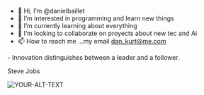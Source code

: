 - 👋 Hi, I’m @danielbaillet
- 👀 I’m interested in programming and learn new things
- 🌱 I’m currently learning about everything
- 💞️ I’m looking to collaborate on proyects about new tec and Ai
- 📫 How to reach me ...my email dan_kurt@me.com
</details>-
Innovation distinguishes between a leader and a follower.

Steve Jobs
<!---
danielbaillet/danielbaillet is a ✨ special ✨ repository because its `README.md` (this file) appears on your GitHub profile.
You can click the Preview link to take a look at your changes.
--->
<picture>
 <source media="(prefers-color-scheme: dark)" srcset="https://i0.wp.com/codigoespagueti.com/wp-content/uploads/2021/08/Asi-puedes-activar-el-Modo-Oscuro-o-Dark-Mode-en-Facebook-Twitter-y-Google-Chrome.jpg?resize=1280%2C720&quality=80&ssl=1"> 
 <source media="(prefers-color-scheme: light)" srcset="https://w0.peakpx.com/wallpaper/946/275/HD-wallpaper-blanco-y-n-o-black-estatua-fondo-chido.jpg">
 <img alt="YOUR-ALT-TEXT" src="YOUR-DEFAULT-IMAGE">
</picture>
